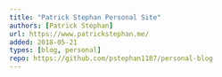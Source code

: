 ```yaml
---
title: "Patrick Stephan Personal Site"
authors: [Patrick Stephan]
url: https://www.patrickstephan.me/
added: 2018-05-21
types: [blog, personal]
repo: https://github.com/pstephan1187/personal-blog
---
```

